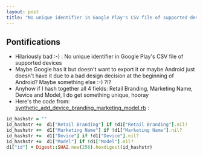 ```yaml
---
layout: post
title: "No unique identifier in Google Play's CSV file of supported devices"
---
```


## Pontifications

* Hilariously bad :-) : No unique identifier in Google Play's CSV file of supported devices
* Maybe Google has it but doesn't want to export it or maybe Android just doesn't have it due to a bad design decision at the beginning of Android? Maybe something else :-) ?!?
* Anyhow if I hash together all 4 fields: Retail Branding, Marketing Name, Device and Model, I do get something unique, hooray
* Here's the code from: [synthetic_add_device_branding_marketing_model.rb](https://github.com/rtanglao/rt-fennec-gplay/blob/master/synthetic_add_device_branding_marketing_model.rb)  :

 
```ruby
id_hashstr = ""
id_hashstr +=  d1["Retail Branding"] if !d1["Retail Branding"].nil?
id_hashstr +=  d1["Marketing Name"] if !d1["Marketing Name"].nil?
id_hashstr +=  d1["Device"] if !d1["Device"].nil?
id_hashstr +=  d1["Model"] if !d1["Model"].nil?
d1["id"] = Digest::SHA2.new(256).hexdigest(id_hashstr)
```